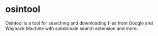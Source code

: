 # osintool
Osintool is a tool for searching and downloading files from Google and Wayback Machine with subdomain search extension and more.

